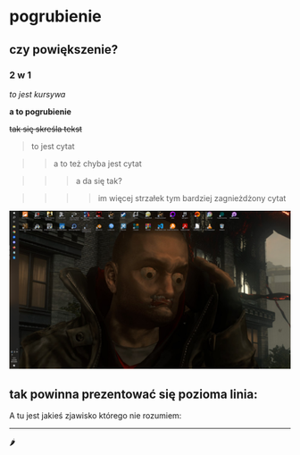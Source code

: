 # pogrubienie
## czy powiększenie?
### 2 w 1

*to jest kursywa*

**a to pogrubienie**

~~tak się skreśla tekst~~

> to jest cytat

>> a to też chyba jest cytat

>>> a da się tak?

>>>> im więcej strzałek tym bardziej zagnieżdżony cytat

![teskt tutaj chyba powinien wyświetlać się jako link](./desktop.png "moja tapeta")

tak powinna prezentować się pozioma linia:
---

A tu jest jakieś zjawisko którego nie rozumiem:
___


🌶️
